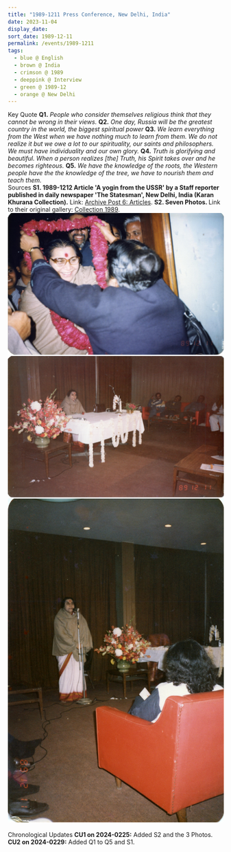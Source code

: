 ```yaml
---
title: "1989-1211 Press Conference, New Delhi, India"
date: 2023-11-04
display_date: 
sort_date: 1989-12-11
permalink: /events/1989-1211
tags:
  - blue @ English
  - brown @ India
  - crimson @ 1989
  - deeppink @ Interview
  - green @ 1989-12
  - orange @ New Delhi
---
```


<wave-list>
  <list-title color="green" width="75">Key Quote</list-title>
  <list-item color="BlanchedAlmond" width="280"><b>Q1.</b> <i>People who consider themselves religious think that they cannot be wrong in their views.</i></list-item>
  <list-item color="Lavender" width="280"><b>Q2.</b> <i>One day, Russia will be the greatest country in the world, the biggest spiritual power</i></list-item>
  <list-item color="BlanchedAlmond" width="280"><b>Q3.</b> <i>We learn everything from the West when we have nothing much to learn from them. We do not realize it but we owe a lot to our spirituality, our saints and philosophers. We must have individuality and our own glory.</i></list-item>
  <list-item color="Lavender" width="280"><b>Q4.</b> <i>Truth is glorifying and beautiful. When a person realizes [the] Truth, his Spirit takes over and he becomes righteous.</i></list-item>
  <list-item color="BlanchedAlmond" width="280"><b>Q5.</b> <i>We have the knowledge of the roots, the Western people have the the knowledge of the tree, we have to nourish them and teach them.</i></list-item>  
</wave-list>

<br>

<wave-list>
  <list-title color="DarkSeaGreen" width="40">Sources</list-title>
  <list-item color="BlanchedAlmond" width="300"><b>S1. 1989-1212 Article 'A yogin from the USSR' by a Staff reporter published in daily newspaper 'The Statesman', New Delhi, India (Karan Khurana Collection).</b> Link: <a href="https://seven-teams.github.io/archives/2023/0508">Archive Post 6: Articles</a>.</list-item>  
  <list-item color="Lavender" width="300"><b>S2. Seven Photos. </b> Link to their original gallery: <a href="https://eternalmoments.smugmug.com/Collections/Yogi-Mahajan-Collection/1989/">Collection 1989</a>.</list-item>
</wave-list>

<div style="text-align: center"><img src="/images/1989-1211_Press_Conference,_New_Delhi,_India_01_(Yogi_Mahajan_Collection).jpg" /></div>

<div style="text-align: center"><img src="/images/1989-1211_Press_Conference,_New_Delhi,_India_04_(from_tif)_(Yogi_Mahajan_Collection).jpg" /></div>

<div style="text-align: center"><img src="/images/1989-1211_Press_Conference,_New_Delhi,_India_05_(Yogi_Mahajan_Collection).jpg" /></div>

<br>

<wave-list>
  <list-title color="DarkSeaGreen" width="110">Chronological Updates</list-title>
  <list-item color="BlanchedAlmond"  width="280"><b>CU1 on 2024-0225:</b> Added S2 and the 3 Photos.</list-item>
  <list-item color="Lavender"  width="280"><b>CU2 on 2024-0229:</b> Added Q1 to Q5 and S1.</list-item>  
</wave-list>